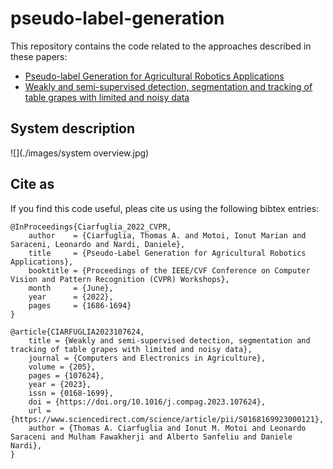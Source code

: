 # pseudo-label-generation
This repository contains the code related to the approaches described in these papers: 
 * [Pseudo-label Generation for Agricultural Robotics Applications](http://openaccess.thecvf.com/content/CVPR2022W/AgriVision/html/Ciarfuglia_Pseudo-Label_Generation_for_Agricultural_Robotics_Applications_CVPRW_2022_paper.html)
 * [Weakly and semi-supervised detection, segmentation and tracking of table grapes with limited and noisy data](https://www.sciencedirect.com/science/article/pii/S0168169923000121)

## System description

![](./images/system overview.jpg)

## Cite as
If you find this code useful, pleas cite us using the following bibtex entries:

    @InProceedings{Ciarfuglia_2022_CVPR,
        author    = {Ciarfuglia, Thomas A. and Motoi, Ionut Marian and Saraceni, Leonardo and Nardi, Daniele},
        title     = {Pseudo-Label Generation for Agricultural Robotics Applications},
        booktitle = {Proceedings of the IEEE/CVF Conference on Computer Vision and Pattern Recognition (CVPR) Workshops},
        month     = {June},
        year      = {2022},
        pages     = {1686-1694}
    }
    
    @article{CIARFUGLIA2023107624,
        title = {Weakly and semi-supervised detection, segmentation and tracking of table grapes with limited and noisy data},
        journal = {Computers and Electronics in Agriculture},
        volume = {205},
        pages = {107624},
        year = {2023},
        issn = {0168-1699},
        doi = {https://doi.org/10.1016/j.compag.2023.107624},
        url = {https://www.sciencedirect.com/science/article/pii/S0168169923000121},
        author = {Thomas A. Ciarfuglia and Ionut M. Motoi and Leonardo Saraceni and Mulham Fawakherji and Alberto Sanfeliu and Daniele Nardi},
    }
